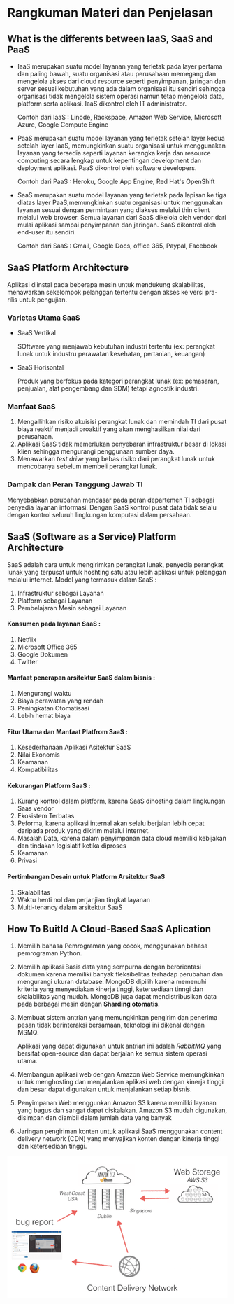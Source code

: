# Rangkuman Materi dan Penjelasan

## What is the differents between IaaS, SaaS and PaaS

- IaaS merupakan suatu model layanan yang terletak pada layer pertama dan paling bawah, suatu organisasi atau perusahaan memegang dan mengelola akses dari cloud resource seperti penyimpanan, jaringan dan server sesuai kebutuhan yang ada dalam organisasi itu sendiri sehingga organisasi tidak mengelola sistem operasi namun tetap mengelola data, platform serta aplikasi. IaaS dikontrol oleh IT administrator.

  Contoh dari IaaS : Linode, Rackspace, Amazon Web Service, Microsoft Azure, Google Compute Engine
- PaaS merupakan suatu model layanan yang terletak setelah layer kedua setelah layer IaaS, memungkinkan suatu organisasi untuk menggunakan layanan yang tersedia seperti layanan kerangka kerja dan resource computing secara lengkap untuk kepentingan development dan deployment aplikasi. PaaS dikontrol oleh software developers.

  Contoh dari PaaS : Heroku, Google App Engine, Red Hat's OpenShift
 - SaaS merupakan suatu model layanan yang terletak pada lapisan ke tiga diatas layer PaaS,memungkinkan suatu organisasi untuk menggunakan layanan sesuai dengan permintaan yang diakses melalui thin client melalui web browser. Semua layanan dari SaaS dikelola oleh vendor dari mulai aplikasi sampai penyimpanan dan jaringan. SaaS dikontrol oleh end-user itu sendiri.
    
    
    Contoh dari SaaS : Gmail, Google Docs, office 365, Paypal, Facebook
    
## SaaS Platform Architecture
  
Aplikasi diinstal pada beberapa mesin untuk mendukung skalabilitas, menawarkan sekelompok pelanggan tertentu dengan akses ke versi pra-rilis untuk pengujian.

### Varietas Utama SaaS

- SaaS Vertikal

  SOftware yang menjawab kebutuhan industri tertentu (ex: perangkat lunak untuk industru perawatan kesehatan, pertanian, keuangan)

- SaaS Horisontal

  Produk yang berfokus pada kategori perangkat lunak (ex: pemasaran, penjualan, alat pengembang dan SDM) tetapi agnostik industri.
  
 ### Manfaat SaaS
 
1. Mengallihkan risiko akuisisi perangkat lunak dan memindah TI dari pusat biaya reaktif menjadi proaktif yang akan menghasilkan nilai dari perusahaan.
2. Aplikasi SaaS tidak memerlukan penyebaran infrastruktur besar di lokasi klien sehingga mengurangi penggunaan sumber daya.
3. Menawarkan *test drive* yang bebas risiko dari perangkat lunak untuk mencobanya sebelum membeli perangkat lunak.

### Dampak dan Peran Tanggung Jawab TI

Menyebabkan perubahan mendasar pada peran departemen TI sebagai penyedia layanan informasi. Dengan SaaS kontrol pusat data tidak selalu dengan kontrol seluruh lingkungan komputasi dalam persahaan.
  
## SaaS (Software as a Service) Platform Architecture

SaaS adalah cara untuk mengirimkan perangkat lunak, penyedia perangkat lunak yang terpusat untuk hoshting satu atau lebih aplikasi untuk pelanggan melalui internet. Model yang termasuk dalam SaaS :
1. Infrastruktur sebagai Layanan
2. Platform sebagai Layanan
3. Pembelajaran Mesin sebagai Layanan

#### Konsumen pada layanan SaaS :
1. Netflix
2. Microsoft Office 365
3. Google Dokumen
4. Twitter

#### Manfaat penerapan arsitektur SaaS dalam bisnis :
1. Mengurangi waktu
2. Biaya perawatan yang rendah
3. Peningkatan Otomatisasi
4. Lebih hemat biaya

#### Fitur Utama dan Manfaat Platfrom SaaS :
1. Kesederhanaan Aplikasi Asitektur SaaS
2. Nilai Ekonomis
3. Keamanan
4. Kompatibilitas

#### Kekurangan Platform SaaS :
1. Kurang kontrol dalam platform, karena SaaS dihosting dalam lingkungan Saas vendor
2. Ekosistem Terbatas 
3. Peforma, karena aplikasi internal akan selalu berjalan lebih cepat daripada produk yang dikirim melalui internet.
4. Masalah Data, karena dalam penyimpanan data cloud memiliki kebijakan dan tindakan legislatif ketika diproses
5. Keamanan
6. Privasi

#### Pertimbangan Desain untuk Platform Arsitektur SaaS
1. Skalabilitas 
2. Waktu henti nol dan perjanjian tingkat layanan
3. Multi-tenancy dalam arsitektur SaaS

## How To Buitld A Cloud-Based SaaS Aplication

1. Memilih bahasa Pemrograman yang cocok, menggunakan bahasa pemrograman Python.
2. Memilih aplikasi Basis data yang sempurna dengan berorientasi dokumen karena memiliki banyak fleksibelitas terhadap perubahan dan mengurangi ukuran database. MongoDB dipilih karena memenuhi kriteria yang menyediakan kinerja tinggi, ketersediaan tinngi dan skalabilitas yang mudah. MongoDB juga dapat mendistribusikan data pada berbagai mesin dengan **Sharding otomatis**.
3. Membuat sistem antrian yang memungkinkan pengirim dan penerima pesan tidak berinteraksi bersamaan, teknologi ini dikenal dengan MSMQ. 

     
     Aplikasi yang dapat digunakan untuk antrian ini adalah *RabbitMQ* yang bersifat open-source dan dapat berjalan ke semua sistem operasi utama.
4. Membangun aplikasi web dengan Amazon Web Service memungkinkan untuk menghosting dan menjalankan aplikasi web dengan kinerja tinggi dan besar dapat digunakan untuk menjalankan setiap bisnis.
5. Penyimpanan Web menggunkan Amazon S3 karena memiliki layanan yang bagus dan sangat dapat diskalakan. Amazon S3 mudah digunakan, disimpan dan diambil dalam jumlah data yang banyak
6. Jaringan pengiriman konten untuk aplikasi SaaS menggunakan content delivery network (CDN) yang menyajikan konten dengan kinerja tinggi dan ketersediaan tinggi.

![1](minggu-02/1.png)
